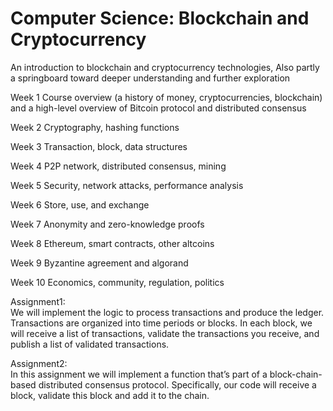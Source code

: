 # Computer Science: Blockchain and Cryptocurrency
 An introduction to blockchain and cryptocurrency technologies, Also partly a springboard toward deeper understanding and further exploration

Week 1 Course overview (a history of money, cryptocurrencies, blockchain) and a high-level overview of Bitcoin protocol and distributed consensus

Week 2 Cryptography, hashing functions 

Week 3 Transaction, block, data structures

Week 4 P2P network, distributed consensus, mining

Week 5 Security, network attacks, performance analysis

Week 6 Store, use, and exchange

Week 7 Anonymity and zero-knowledge proofs

Week 8 Ethereum, smart contracts, other altcoins

Week 9 Byzantine agreement and algorand

Week 10 Economics, community, regulation, politics

Assignment1:  
We will implement the logic to process transactions and produce the ledger.
Transactions are organized into time periods or blocks. In each block, we will receive a list of
transactions, validate the transactions you receive, and publish a list of validated transactions.

Assignment2:  
In this assignment we will implement a function that’s part of a block-chain-based distributed consensus
protocol. Specifically, our code will receive a block, validate this block and add it to the chain.
